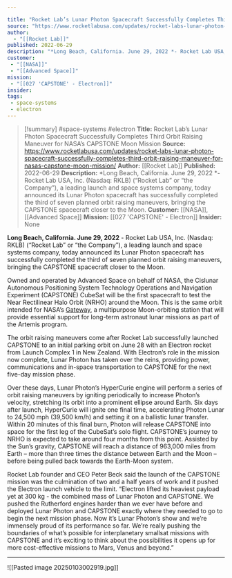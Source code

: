 ```yaml
---

title: "Rocket Lab’s Lunar Photon Spacecraft Successfully Completes Third Orbit Raising Maneuver for NASA’s CAPSTONE Moon Mission "
source: "https://www.rocketlabusa.com/updates/rocket-labs-lunar-photon-spacecraft-successfully-completes-third-orbit-raising-maneuver-for-nasas-capstone-moon-mission/"
author:
  - "[[Rocket Lab]]"
published: 2022-06-29
description: "*Long Beach, California. June 29, 2022 *- Rocket Lab USA, Inc. (Nasdaq: RKLB) (“Rocket Lab” or “the Company”), a leading launch and space systems company, today announced its Lunar Photon spacecraft has successfully completed the third of seven planned orbit raising maneuvers, bringing the CAPSTONE spacecraft closer to the Moon."
customer:
 - "[[NASA]]"
 - "[[Advanced Space]]"
mission:
 - "[[027 'CAPSTONE' - Electron]]"
insider:
tags:
 - space-systems
 - electron
---
```

>[!summary]
#space-systems #electron
**Title:** Rocket Lab’s Lunar Photon Spacecraft Successfully Completes Third Orbit Raising Maneuver for NASA’s CAPSTONE Moon Mission 
**Source:** https://www.rocketlabusa.com/updates/rocket-labs-lunar-photon-spacecraft-successfully-completes-third-orbit-raising-maneuver-for-nasas-capstone-moon-mission/
**Author:** [[Rocket Lab]]
**Published:** 2022-06-29
**Description:** *Long Beach, California. June 29, 2022 *- Rocket Lab USA, Inc. (Nasdaq: RKLB) (“Rocket Lab” or “the Company”), a leading launch and space systems company, today announced its Lunar Photon spacecraft has successfully completed the third of seven planned orbit raising maneuvers, bringing the CAPSTONE spacecraft closer to the Moon.
**Customer:** [[NASA]], [[Advanced Space]]
**Mission:** [[027 'CAPSTONE' - Electron]]
**Insider:** None

**Long Beach, California. June 29, 2022** \- Rocket Lab USA, Inc. (Nasdaq: RKLB) (“Rocket Lab” or “the Company”), a leading launch and space systems company, today announced its Lunar Photon spacecraft has successfully completed the third of seven planned orbit raising maneuvers, bringing the CAPSTONE spacecraft closer to the Moon.

Owned and operated by Advanced Space on behalf of NASA, the Cislunar Autonomous Positioning System Technology Operations and Navigation Experiment (CAPSTONE) CubeSat will be the first spacecraft to test the Near Rectilinear Halo Orbit (NRHO) around the Moon. This is the same orbit intended for NASA’s [Gateway](https://cts.businesswire.com/ct/CT?id=smartlink&url=https%3A%2F%2Fwww.nasa.gov%2Fgateway&esheet=52766494&newsitemid=20220629005956&lan=en-US&anchor=Gateway&index=1&md5=999baacd12faed53975a3883d256d9c6), a multipurpose Moon-orbiting station that will provide essential support for long-term astronaut lunar missions as part of the Artemis program.

The orbit raising maneuvers come after Rocket Lab successfully launched CAPSTONE to an initial parking orbit on June 28 with an Electron rocket from Launch Complex 1 in New Zealand. With Electron’s role in the mission now complete, Lunar Photon has taken over the reins, providing power, communications and in-space transportation to CAPSTONE for the next five-day mission phase.

Over these days, Lunar Photon’s HyperCurie engine will perform a series of orbit raising maneuvers by igniting periodically to increase Photon’s velocity, stretching its orbit into a prominent ellipse around Earth. Six days after launch, HyperCurie will ignite one final time, accelerating Photon Lunar to 24,500 mph (39,500 km/h) and setting it on a ballistic lunar transfer. Within 20 minutes of this final burn, Photon will release CAPSTONE into space for the first leg of the CubeSat’s solo flight. CAPSTONE’s journey to NRHO is expected to take around four months from this point. Assisted by the Sun’s gravity, CAPSTONE will reach a distance of 963,000 miles from Earth – more than three times the distance between Earth and the Moon – before being pulled back towards the Earth-Moon system.

Rocket Lab founder and CEO Peter Beck said the launch of the CAPSTONE mission was the culmination of two and a half years of work and it pushed the Electron launch vehicle to the limit. “Electron lifted its heaviest payload yet at 300 kg - the combined mass of Lunar Photon and CAPSTONE. We pushed the Rutherford engines harder than we ever have before and deployed Lunar Photon and CAPSTONE exactly where they needed to go to begin the next mission phase. Now it’s Lunar Photon’s show and we’re immensely proud of its performance so far. We’re really pushing the boundaries of what’s possible for interplanetary smallsat missions with CAPSTONE and it’s exciting to think about the possibilities it opens up for more cost-effective missions to Mars, Venus and beyond.”

---

![[Pasted image 20250103002919.jpg]]